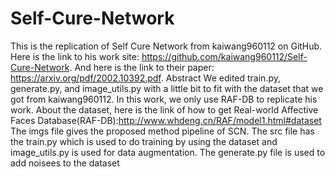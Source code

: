 # Self-Cure-Network
This is the replication of Self Cure Network from kaiwang960112 on GitHub. 
Here is the link to his work site: https://github.com/kaiwang960112/Self-Cure-Network.
And here is the link to their paper: https://arxiv.org/pdf/2002.10392.pdf.
Abstract
We edited train.py, generate.py, and image_utils.py with a little bit to fit with the dataset that we got from kaiwang960112. In this work, we only use RAF-DB to replicate his work.
About the dataset, here is the link of how to get Real-world Affective Faces Database(RAF-DB):http://www.whdeng.cn/RAF/model1.html#dataset 
The imgs file gives the proposed method pipeline of SCN. The src file has the train.py which is used to do training by using the dataset and image_utils.py is used for data augmentation. The generate.py file is used to add noisees to the dataset
